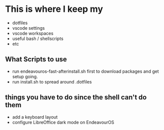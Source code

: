 # This is where I keep my

- dotfiles
- vscode settings
- vscode workspaces
- useful bash / shellscripts
- etc

## What Scripts to use

- run endeavouros-fast-afterinstall.sh first to download packages and get setup going.
- run install.sh to spread around .dotfiles

## things you have to do since the shell can't do them

- add a keyboard layout
- configure LibreOffice dark mode on EndeavourOS
